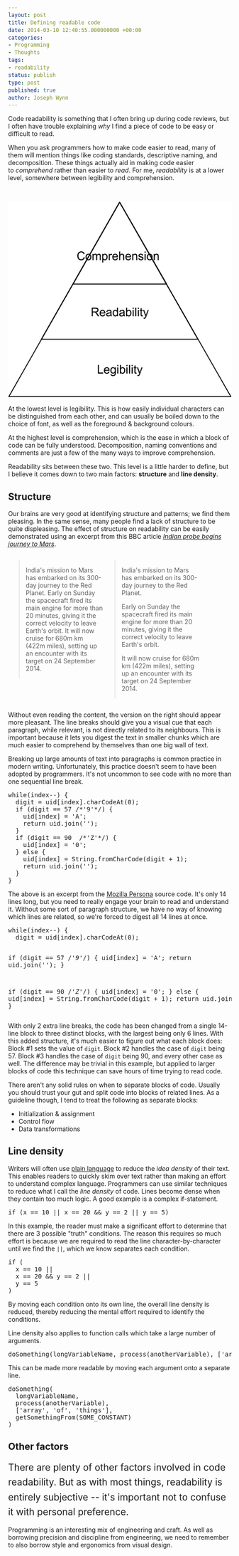 ```yaml
---
layout: post
title: Defining readable code
date: 2014-03-10 12:40:55.000000000 +00:00
categories:
- Programming
- Thoughts
tags:
- readability
status: publish
type: post
published: true
author: Joseph Wynn
---
```

<p>Code readability is something that I often bring up during code reviews, but I often have trouble explaining <em>why</em> I find a piece of code to be easy or difficult to read.</p>
<p>When you ask programmers how to make code easier to read, many of them will mention things like coding standards, descriptive naming, and decomposition. These things actually aid in making code easier to <em>comprehend</em> rather than easier to <em>read</em>. For me, <em>readability </em>is at a lower level, somewhere between legibility and comprehension.</p>
<p>&nbsp;</p>
<p><img class="aligncenter size-full wp-image-1017" alt="Legibility - Readability - Comprehension" src="assets/legibility-readability-comprehension.png" width="508" height="440" /></p>
<p>At the lowest level is legibility. This is how easily individual characters can be distinguished from each other, and can usually be boiled down to the choice of font, as well as the foreground &amp; background colours.</p>
<p>At the highest level is comprehension, which is the ease in which a block of code can be fully understood. Decomposition, naming conventions and comments are just a few of the many ways to improve comprehension.</p>
<p>Readability sits between these two. This level is a little harder to define, but I believe it comes down to two main factors: <strong>structure</strong> and <strong>line density</strong>.<!--more--></p>
<h2>Structure</h2>
<p>Our brains are very good at identifying structure and patterns; we find them pleasing. In the same sense, many people find a lack of structure to be quite displeasing. The effect of structure on readability can be easily demonstrated using an excerpt from this BBC article <a href="http://www.bbc.co.uk/news/science-environment-25163113"><em>Indian probe begins journey to Mars</em></a>.</p>
<blockquote style="float: left; width: 35%;"><p>India's mission to Mars has embarked on its 300-day journey to the Red Planet. Early on Sunday the spacecraft fired its main engine for more than 20 minutes, giving it the correct velocity to leave Earth's orbit. It will now cruise for 680m km (422m miles), setting up an encounter with its target on 24 September 2014.</p></blockquote>
<blockquote style="float: left; width: 35%;"><p>India's mission to Mars has embarked on its 300-day journey to the Red Planet.</p>
<p>Early on Sunday the spacecraft fired its main engine for more than 20 minutes, giving it the correct velocity to leave Earth's orbit.</p>
<p>It will now cruise for 680m km (422m miles), setting up an encounter with its target on 24 September 2014.</p></blockquote>
<div style="clear: both;"></div>
<p>Without even reading the content, the version on the right should appear more pleasant. The line breaks should give you a visual cue that each paragraph, while relevant, is not directly related to its neighbours. This is important because it lets you digest the text in smaller chunks which are much easier to comprehend by themselves than one big wall of text.</p>
<p>Breaking up large amounts of text into paragraphs is common practice in modern writing. Unfortunately, this practice doesn't seem to have been adopted by programmers. It's not uncommon to see code with no more than one sequential line break.</p>
<pre class="highlight-javascript javascript">while(index--) {
  digit = uid[index].charCodeAt(0);
  if (digit == 57 /*'9'*/) {
    uid[index] = 'A';
    return uid.join('');
  }
  if (digit == 90  /*'Z'*/) {
    uid[index] = '0';
  } else {
    uid[index] = String.fromCharCode(digit + 1);
    return uid.join('');
  }
}</pre>
<p>The above is an excerpt from the <a href="https://github.com/mozilla/persona">Mozilla Persona</a> source code. It's only 14 lines long, but you need to really engage your brain to read and understand it. Without some sort of paragraph structure, we have no way of knowing which lines are related, so we're forced to digest all 14 lines at once.</p>
<pre class="highlight-javascript javascript">while(index--) {
  digit = uid[index].charCodeAt(0);

  if (digit == 57 /*'9'*/) {
    uid[index] = 'A';
    return uid.join('');
  }

  if (digit == 90  /*'Z'*/) {
    uid[index] = '0';
  } else {
    uid[index] = String.fromCharCode(digit + 1);
    return uid.join('');
  }
}</pre>
<p>With only 2 extra line breaks, the code has been changed from a single 14-line block to three distinct blocks, with the largest being only 6 lines. With this added structure, it's much easier to figure out what each block does: Block #1 sets the value of <code>digit</code>. Block #2 handles the case of <code>digit</code> being 57. Block #3 handles the case of <code>digit</code> being 90, and every other case as well. The difference may be trivial in this example, but applied to larger blocks of code this technique can save hours of time trying to read code.</p>
<p>There aren't any solid rules on when to separate blocks of code. Usually you should trust your gut and split code into blocks of related lines. As a guideline though, I tend to treat the following as separate blocks:</p>
<ul>
<li>Initialization &amp; assignment</li>
<li>Control flow</li>
<li>Data transformations</li>
</ul>
<h2>Line density</h2>
<p>Writers will often use <a href="http://en.wikipedia.org/wiki/Plain_language">plain language</a> to reduce the <em>idea density</em> of their text. This enables readers to quickly skim over text rather than making an effort to understand complex language. Programmers can use similar techniques to reduce what I call the <em>line density</em> of code. Lines become dense when they contain too much logic. A good example is a complex if-statement.</p>
<pre class="highlight-javascript javascript">if (x == 10 || x == 20 &amp;&amp; y == 2 || y == 5)</pre>
<p>In this example, the reader must make a significant effort to determine that there are 3 possible "truth" conditions. The reason this requires so much effort is because we are required to read the line character-by-character until we find the <code>||</code>, which we know separates each condition.</p>
<pre class="highlight-javascript javascript">if (
  x == 10 ||
  x == 20 &amp;&amp; y == 2 ||
  y == 5
)</pre>
<p>By moving each condition onto its own line, the overall line density is reduced, thereby reducing the mental effort required to identify the conditions.</p>
<p>Line density also applies to function calls which take a large number of arguments.</p>
<pre class="highlight-javascript javascript">doSomething(longVariableName, process(anotherVariable), ['array', 'of', 'things'], getSomethingFrom(SOME_CONSTANT))</pre>
<p>This can be made more readable by moving each argument onto a separate line.</p>
<pre class="highlight-javascript javascript">doSomething(
  longVariableName,
  process(anotherVariable),
  ['array', 'of', 'things'],
  getSomethingFrom(SOME_CONSTANT)
)</pre>
<h2>Other factors</h2>
<p><span style="font-size: 21px; line-height: 1.6;">There are plenty of other factors involved in code readability. But as with most things, readability is entirely subjective -- it's important not to confuse it with personal preference.</span></p>
<p>Programming is an interesting mix of engineering and craft. As well as borrowing precision and discipline from engineering, we need to remember to also borrow style and ergonomics from visual design.</p>
